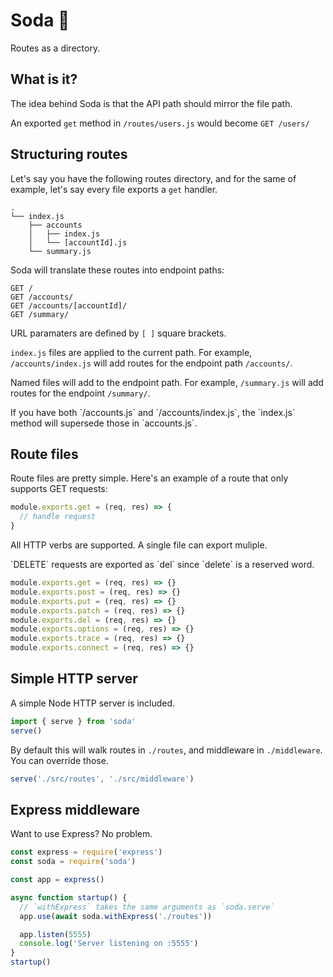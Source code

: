 # Soda :cup_with_straw:

Routes as a directory.

## What is it?

The idea behind Soda is that the API path should mirror the file path.

An exported `get` method in `/routes/users.js` would become `GET /users/`

## Structuring routes

Let's say you have the following routes directory, and for the same of example, let's say every file exports a `get` handler.

```
.
└── index.js
    ├── accounts
    │   ├── index.js
    │   └── [accountId].js
    └── summary.js
```

Soda will translate these routes into endpoint paths:

```
GET /
GET /accounts/
GET /accounts/[accountId]/
GET /summary/
```

URL paramaters are defined by `[ ]` square brackets.

`index.js` files are applied to the current path. For example, `/accounts/index.js` will add routes for the endpoint path `/accounts/`.

Named files will add to the endpoint path. For example, `/summary.js` will add routes for the endpoint `/summary/`.

<aside>If you have both `/accounts.js` and `/accounts/index.js`, the `index.js` method will supersede those in `accounts.js`.</aside>

## Route files

Route files are pretty simple. Here's an example of a route that only supports GET requests:

```js
module.exports.get = (req, res) => {
  // handle request
}
```

All HTTP verbs are supported. A single file can export muliple.

<aside>`DELETE` requests are exported as `del` since `delete` is a reserved word.</aside>

```js
module.exports.get = (req, res) => {}
module.exports.post = (req, res) => {}
module.exports.put = (req, res) => {}
module.exports.patch = (req, res) => {}
module.exports.del = (req, res) => {}
module.exports.options = (req, res) => {}
module.exports.trace = (req, res) => {}
module.exports.connect = (req, res) => {}
```

## Simple HTTP server

A simple Node HTTP server is included.

```js
import { serve } from 'soda'
serve()
```

By default this will walk routes in `./routes`, and middleware in `./middleware`. You can override those.

```js
serve('./src/routes', './src/middleware')
```

## Express middleware

Want to use Express? No problem.

```js
const express = require('express')
const soda = require('soda')

const app = express()

async function startup() {
  // `withExpress` takes the same arguments as `soda.serve`
  app.use(await soda.withExpress('./routes'))

  app.listen(5555)
  console.log('Server listening on :5555')
}
startup()
```

